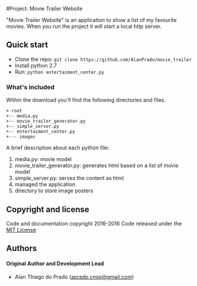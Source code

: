 #Project: Movie Trailer Website

"Movie Trailer Website" is an application to show a list of my favourite movies.
When you run the project it will start a local http server.

## Quick start

- Clone the repo: `git clone https://github.com/AlanPrado/movie_trailer`
- Install python 2.7
- Run: `python entertaiment_center.py`

### What's included

Within the download you'll find the following directories and files.
```
+ root
+-- media.py
+-- movie_trailer_generator.py
+-- simple_server.py
+-- entertaiment_center.py
+--- images
```

A brief description about each python file:

1. media.py: movie model
2. movie_trailer_generator.py: generates html based on a list of movie model
3. simple_server.py: serves the content as html
4. managed the application
5. directory to store image posters

## Copyright and license
Code and documentation copyright 2016-2016 Code released under the [MIT License](https://github.com/AlanPrado/movie_trailer/master/LICENSE)


## Authors

#### Original Author and Development Lead

- Alan Thiago do Prado (aprado.cnsp@gmail.com)